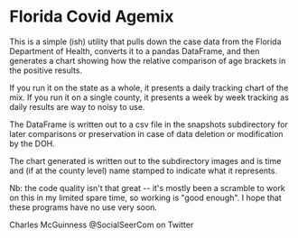 # Florida Covid Agemix

This is a simple (ish) utility that pulls down the case data from the Florida Department of Health, converts it to a pandas DataFrame, and then generates a chart showing how the relative comparison of age brackets in the positive results.

If you run it on the state as a whole, it presents a daily tracking chart of the mix.  If you run it on a single county, it presents a week by week tracking as daily results are way to noisy to use.

The DataFrame is written out to a csv file in the snapshots subdirectory for later comparisons or preservation in case of data deletion or modification by the DOH.

The chart generated is written out to the subdirectory images and is time and (if at the county level) name stamped to indicate what it represents.

Nb: the code quality isn't that great -- it's mostly been a scramble to work on this in my limited spare time, so working is "good enough".  I hope that these programs have no use very soon.

Charles McGuinness @SocialSeerCom on Twitter

